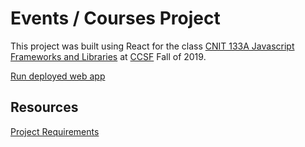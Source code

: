# Events / Courses Project

This project was built using React for the class [CNIT 133A Javascript Frameworks and Libraries](https://www.ccsf.edu/Schedule/CD/CNIT%20133A.htm) at [CCSF](https://www.ccsf.edu/) Fall of 2019.

[Run deployed web app](https://gentle-brook-48799.herokuapp.com/)

## Resources

[Project Requirements](https://github.com/stevehanstudio/cnit133A-events-courses-react/blob/master/docs/HomeworkReact.pdf)

